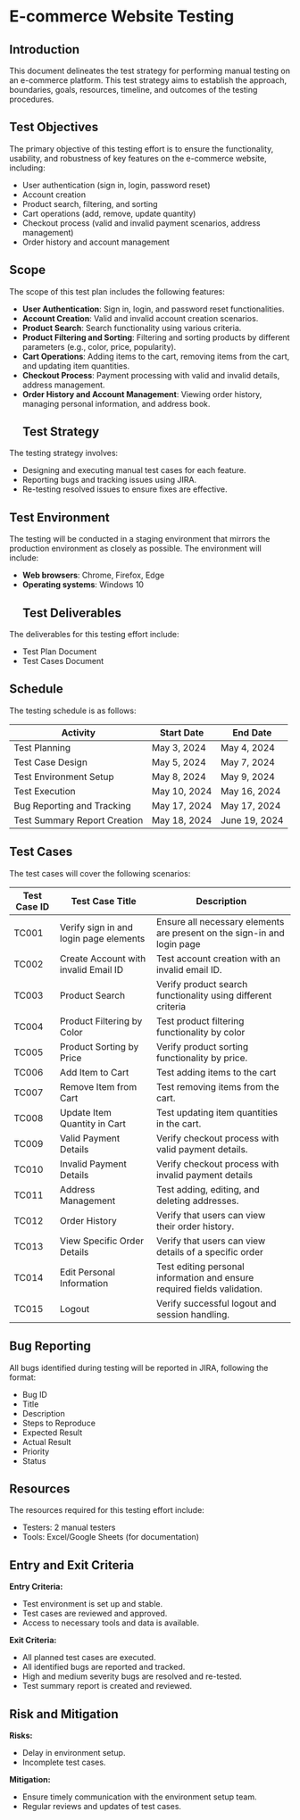 # E-commerce Website Testing
## Introduction
This document delineates the test strategy for performing manual testing on an e-commerce platform. This test strategy aims to establish the approach, boundaries, goals, resources, timeline, and outcomes of the testing procedures.
## Test Objectives
The primary objective of this testing effort is to ensure the functionality, usability, and robustness of key features on the e-commerce website, including:
- User authentication (sign in, login, password reset)
- Account creation
- Product search, filtering, and sorting
- Cart operations (add, remove, update quantity)
- Checkout process (valid and invalid payment scenarios, address management)
- Order history and account management
## Scope
The scope of this test plan includes the following features:
- **User Authentication**: Sign in, login, and password reset functionalities.
- **Account Creation**: Valid and invalid account creation scenarios.
- **Product Search**: Search functionality using various criteria.
- **Product Filtering and Sorting**: Filtering and sorting products by different parameters (e.g., color, price, popularity).
- **Cart Operations**: Adding items to the cart, removing items from the cart, and updating item quantities.
- **Checkout Process**: Payment processing with valid and invalid details, address management.
- **Order History and Account Management**: Viewing order history, managing personal information, and address book.
  ## Test Strategy
The testing strategy involves:
- Designing and executing manual test cases for each feature.
- Reporting bugs and tracking issues using JIRA.
- Re-testing resolved issues to ensure fixes are effective.
## Test Environment
The testing will be conducted in a staging environment that mirrors the production environment as closely as possible. The environment will include:
- **Web browsers**: Chrome, Firefox, Edge
- **Operating systems**: Windows 10
  ## Test Deliverables
The deliverables for this testing effort include:
- Test Plan Document
- Test Cases Document

## Schedule
The testing schedule is as follows:

| Activity                   | Start Date  | End Date    |
|----------------------------|-------------|-------------|
| Test Planning              | May 3, 2024 | May 4, 2024 |
| Test Case Design           | May 5, 2024 | May 7, 2024 |
| Test Environment Setup     | May 8, 2024 | May 9, 2024 |
| Test Execution             | May 10, 2024| May 16, 2024|
| Bug Reporting and Tracking | May 17, 2024| May 17, 2024|
| Test Summary Report Creation| May 18, 2024 | June 19, 2024|

## Test Cases
The test cases will cover the following scenarios:

| Test Case ID | Test Case Title                       | Description                                             |
|--------------|---------------------------------------|---------------------------------------------------------|
| TC001        | Verify sign in and login page elements | Ensure all necessary elements are present on the sign-in and login page |
| TC002        | Create Account with invalid Email ID   | Test account creation with an invalid email ID.         |
| TC003        | Product Search                        | Verify product search functionality using different criteria |
| TC004        | Product Filtering by Color            | Test product filtering functionality by color           |
| TC005        | Product Sorting by Price              | Verify product sorting functionality by price.          |
| TC006        | Add Item to Cart                      | Test adding items to the cart                           |
| TC007        | Remove Item from Cart                 | Test removing items from the cart.                      |
| TC008        | Update Item Quantity in Cart          | Test updating item quantities in the cart.              |
| TC009        | Valid Payment Details                 | Verify checkout process with valid payment details.     |
| TC010        | Invalid Payment Details               | Verify checkout process with invalid payment details    |
| TC011        | Address Management                    | Test adding, editing, and deleting addresses.           |
| TC012        | Order History                         | Verify that users can view their order history.         |
| TC013        | View Specific Order Details           | Verify that users can view details of a specific order  |
| TC014        | Edit Personal Information             | Test editing personal information and ensure required fields validation. |
| TC015        | Logout                                | Verify successful logout and session handling.          |

## Bug Reporting
All bugs identified during testing will be reported in JIRA, following the format:
- Bug ID
- Title
- Description
- Steps to Reproduce
- Expected Result
- Actual Result
- Priority
- Status

## Resources
The resources required for this testing effort include:
- Testers: 2 manual testers
- Tools: Excel/Google Sheets (for documentation)

## Entry and Exit Criteria
**Entry Criteria:**
- Test environment is set up and stable.
- Test cases are reviewed and approved.
- Access to necessary tools and data is available.

**Exit Criteria:**
- All planned test cases are executed.
- All identified bugs are reported and tracked.
- High and medium severity bugs are resolved and re-tested.
- Test summary report is created and reviewed.

## Risk and Mitigation
**Risks:**
- Delay in environment setup.
- Incomplete test cases.

**Mitigation:**
- Ensure timely communication with the environment setup team.
- Regular reviews and updates of test cases.

